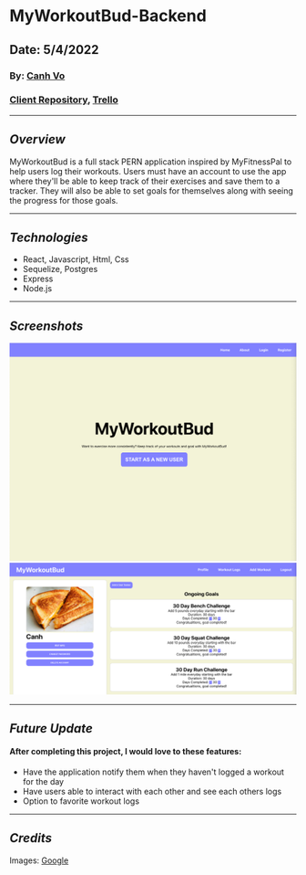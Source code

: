 # MyWorkoutBud-Backend

## Date: 5/4/2022

### By: [Canh Vo](https://www.linkedin.com/in/canhvo16/)

### [Client Repository](https://github.com/canhvo16/MyWorkoutBud-Frontend), [Trello](https://trello.com/b/caO6Il0y/myworkoutbud)

---

## **_Overview_**

MyWorkoutBud is a full stack PERN application inspired by MyFitnessPal to help users log their workouts. Users must have an account to use the app where they'll be able to keep track of their exercises and save them to a tracker. They will also be able to set goals for themselves along with seeing the progress for those goals.

---

## **_Technologies_**

- React, Javascript, Html, Css
- Sequelize, Postgres
- Express
- Node.js

---

## **_Screenshots_**

![Image](assets/MyWorkoutBud-Home.png)
![Image](assets/MyWorkoutBud-Profile.png)

---

## **_Future Update_**

#### After completing this project, I would love to these features:

- Have the application notify them when they haven't logged a workout for the day
- Have users able to interact with each other and see each others logs
- Option to favorite workout logs

---

## **_Credits_**

Images: [Google](https://www.google.com/)
